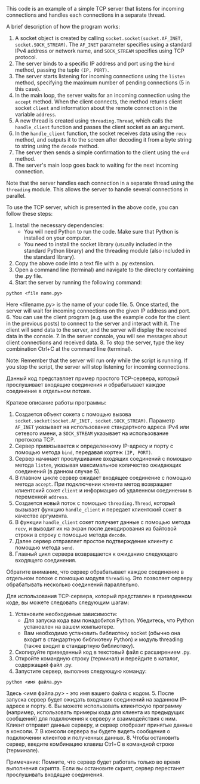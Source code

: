 This code is an example of a simple TCP server that listens for incoming connections and handles each connections in a 
separate thread.

A brief description of how the program works:
1. A socket object is created by calling `socket.socket(socket.AF_INET, socket.SOCK_STREAM)`. The `AF_INET` parameter 
   specifies using a standard IPv4 address or network name, and `SOCK_STREAM` specifies using 
   TCP protocol.
2. The server binds to a specific IP address and port using the `bind` method, passing the tuple `(IP, PORT)`.
3. The server starts listening for incoming connections using the `listen` method, specifying the maximum number of 
   pending connections (5 in this case).
4. In the main loop, the server waits for an incoming connection using the `accept` method. When the client connects, 
   the method returns client socket `client` and information about the remote connection in the variable `address`.
5. A new thread is created using `threading.Thread`, which calls the `handle_client` function and passes the client 
   socket as an argument.
6. In the `handle_client` function, the socket receives data using the `recv` method, and outputs it to the screen after
   decoding it from a byte string to string using the `decode` method.
7. The server then sends a simple confirmation to the client using the `end` method.
8. The server's main loop goes back to waiting for the next incoming connection.

Note that the server handles each connection in a separate thread using the `threading` module. This allows the server 
to handle several connections in parallel.

To use the TCP server, which is presented in the above code, you can follow these steps:

1. Install the necessary dependencies:
   * You will need Python to run the code. Make sure that Python is installed on your computer.
   * You need to install the socket library (usually included in the standard Python library) and the threading module 
     (also included in the standard library).
2. Copy the above code into a text file with a .py extension.
3. Open a command line (terminal) and navigate to the directory containing the .py file.
4. Start the server by running the following command:
```
python <file name.py>
```
   Here <filename.py> is the name of your code file.
5. Once started, the server will wait for incoming connections on the given IP address and port.
6. You can use the client program (e.g. use the example code for the client in the previous posts) to connect to the 
   server and interact with it. The client will send data to the server, and the server will display the received data 
   in the console.
7. In the server console, you will see messages about client connections and received data.
8. To stop the server, type the key combination Ctrl+C at the command line (terminal).

Note: Remember that the server will run only while the script is running. If you stop the script, the server 
will stop listening for incoming connections.




Данный код представляет пример простого TCP-сервера, который прослушивает входящие соединения и обрабатывает каждое 
соединение в отдельном потоке.

Краткое описание работы программы:
1. Создается объект сокета с помощью вызова `socket.socket(socket.AF_INET, socket.SOCK_STREAM)`. Параметр `AF_INET` 
   указывает на использование стандартного адреса IPv4 или сетевого имени, а `SOCK_STREAM` указывает на использование 
   протокола TCP.
2. Сервер привязывается к определенному IP-адресу и порту с помощью метода `bind`, передавая кортеж `(IP, PORT)`.
3. Сервер начинает прослушивание входящих соединений с помощью метода `listen`, указывая максимальное количество 
   ожидающих соединений (в данном случае 5).
4. В главном цикле сервер ожидает входящее соединение с помощью метода `accept`. При подключении клиента метод возвращает
   клиентский сокет `client` и информацию об удаленном соединении в переменной `address`.
5. Создается новый поток с помощью `threading.Thread`, который вызывает функцию `handle_client` и передает клиентский 
   сокет в качестве аргумента.
6. В функции `handle_client` сокет получает данные с помощью метода `recv`, и выводит их на экран после декодирования из
   байтовой строки в строку с помощью метода `decode`.
7. Далее сервер отправляет простое подтверждение клиенту с помощью метода `send`.
8. Главный цикл сервера возвращается к ожиданию следующего входящего соединения.

Обратите внимание, что сервер обрабатывает каждое соединение в отдельном потоке с помощью модуля `threading`. Это 
позволяет серверу обрабатывать несколько соединений параллельно.

Для использования TCP-сервера, который представлен в приведенном коде, вы можете следовать следующим шагам:

1. Установите необходимые зависимости:
   * Для запуска кода вам понадобится Python. Убедитесь, что Python установлен на вашем компьютере.
   * Вам необходимо установить библиотеку socket (обычно она входит в стандартную библиотеку Python) и модуль threading 
     (также входит в стандартную библиотеку).
2. Скопируйте приведенный код в текстовый файл с расширением .py.
3. Откройте командную строку (терминал) и перейдите в каталог, содержащий файл .py.
4. Запустите сервер, выполнив следующую команду:
```
python <имя файла.py>
```
   Здесь <имя файла.py> - это имя вашего файла с кодом.
5. После запуска сервер будет ожидать входящих соединений на заданном IP-адресе и порту.
6. Вы можете использовать клиентскую программу (например, использовать примеры кода для клиента из предыдущих сообщений)
   для подключения к серверу и взаимодействия с ним. Клиент отправит данные серверу, и сервер отобразит принятые данные 
   в консоли.
7. В консоли сервера вы будете видеть сообщения о подключении клиентов и полученных данных.
8. Чтобы остановить сервер, введите комбинацию клавиш Ctrl+C в командной строке (терминале).

Примечание: Помните, что сервер будет работать только во время выполнения скрипта. Если вы остановите скрипт, сервер 
перестанет прослушивать входящие соединения.